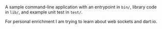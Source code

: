 A sample command-line application with an entrypoint in `bin/`, library code
in `lib/`, and example unit test in `test/`.

For personal enrichment I am trying to learn about web sockets and dart:io. 
